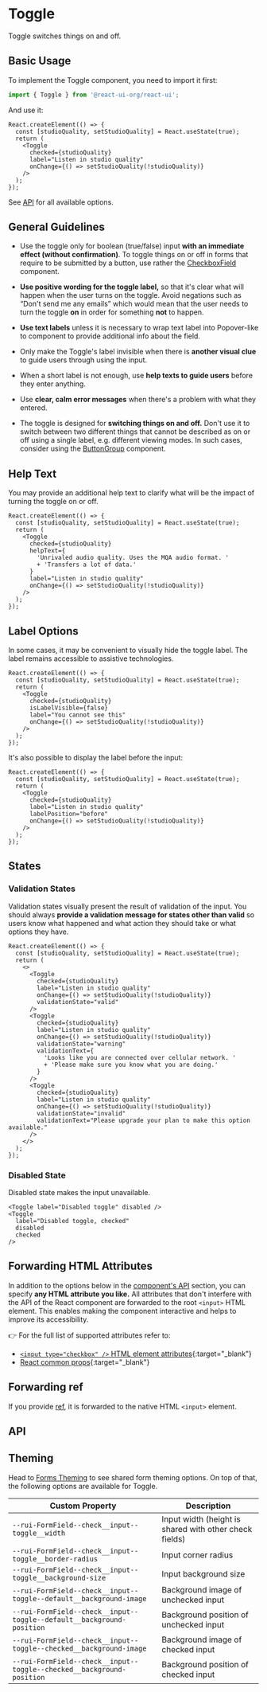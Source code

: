 # Toggle

Toggle switches things on and off.

## Basic Usage

To implement the Toggle component, you need to import it first:

```js
import { Toggle } from '@react-ui-org/react-ui';
```

And use it:

```docoff-react-preview
React.createElement(() => {
  const [studioQuality, setStudioQuality] = React.useState(true);
  return (
    <Toggle
      checked={studioQuality}
      label="Listen in studio quality"
      onChange={() => setStudioQuality(!studioQuality)}
    />
  );
});
```

See [API](#api) for all available options.

## General Guidelines

- Use the toggle only for boolean (true/false) input **with an immediate effect
  (without confirmation)**. To toggle things on or off in forms that require to
  be submitted by a button, use rather the
  [CheckboxField](/components/CheckboxField) component.

- **Use positive wording for the toggle label,** so that it's clear what will
  happen when the user turns on the toggle. Avoid negations such as “Don't send
  me any emails” which would mean that the user needs to turn the toggle **on**
  in order for something **not** to happen.

- **Use text labels** unless it is necessary to wrap text label into
  Popover-like to component to provide additional info about the field.

- Only make the Toggle's label invisible when there is **another visual clue**
  to guide users through using the input.

- When a short label is not enough, use **help texts to guide users** before
  they enter anything.

- Use **clear, calm error messages** when there's a problem with what they
  entered.

- The toggle is designed for **switching things on and off.** Don't use it to
  switch between two different things that cannot be described as on or off
  using a single label, e.g. different viewing modes. In such cases, consider
  using the [ButtonGroup](/components/ButtonGroup) component.

## Help Text

You may provide an additional help text to clarify what will be the impact of
turning the toggle on or off.

```docoff-react-preview
React.createElement(() => {
  const [studioQuality, setStudioQuality] = React.useState(true);
  return (
    <Toggle
      checked={studioQuality}
      helpText={
        'Unrivaled audio quality. Uses the MQA audio format. '
        + 'Transfers a lot of data.'
      }
      label="Listen in studio quality"
      onChange={() => setStudioQuality(!studioQuality)}
    />
  );
});
```

## Label Options

In some cases, it may be convenient to visually hide the toggle label. The label
remains accessible to assistive technologies.

```docoff-react-preview
React.createElement(() => {
  const [studioQuality, setStudioQuality] = React.useState(true);
  return (
    <Toggle
      checked={studioQuality}
      isLabelVisible={false}
      label="You cannot see this"
      onChange={() => setStudioQuality(!studioQuality)}
    />
  );
});
```

It's also possible to display the label before the input:

```docoff-react-preview
React.createElement(() => {
  const [studioQuality, setStudioQuality] = React.useState(true);
  return (
    <Toggle
      checked={studioQuality}
      label="Listen in studio quality"
      labelPosition="before"
      onChange={() => setStudioQuality(!studioQuality)}
    />
  );
});
```

## States

### Validation States

Validation states visually present the result of validation of the input. You
should always **provide a validation message for states other than valid** so
users know what happened and what action they should take or what options they
have.

```docoff-react-preview
React.createElement(() => {
  const [studioQuality, setStudioQuality] = React.useState(true);
  return (
    <>
      <Toggle
        checked={studioQuality}
        label="Listen in studio quality"
        onChange={() => setStudioQuality(!studioQuality)}
        validationState="valid"
      />
      <Toggle
        checked={studioQuality}
        label="Listen in studio quality"
        onChange={() => setStudioQuality(!studioQuality)}
        validationState="warning"
        validationText={
          'Looks like you are connected over cellular network. '
          + 'Please make sure you know what you are doing.'
        }
      />
      <Toggle
        checked={studioQuality}
        label="Listen in studio quality"
        onChange={() => setStudioQuality(!studioQuality)}
        validationState="invalid"
        validationText="Please upgrade your plan to make this option available."
      />
    </>
  );
});
```

### Disabled State

Disabled state makes the input unavailable.

```docoff-react-preview
<Toggle label="Disabled toggle" disabled />
<Toggle
  label="Disabled toggle, checked"
  disabled
  checked
/>
```

## Forwarding HTML Attributes

In addition to the options below in the [component's API](#api) section, you
can specify **any HTML attribute you like.** All attributes that don't interfere
with the API of the React component are forwarded to the root `<input>` HTML
element. This enables making the component interactive and helps to improve
its accessibility.

👉 For the full list of supported attributes refer to:

- [`<input type="checkbox" />` HTML element attributes][checkbox-attributes]{:target="_blank"}
- [React common props]{:target="_blank"}

## Forwarding ref

If you provide [ref], it is forwarded to the native HTML `<input>` element.

## API

<docoff-react-props src="/components/Toggle/Toggle.jsx"></docoff-react-props>

## Theming

Head to [Forms Theming](/docs/customize/theming/forms) to see shared form theming
options. On top of that, the following options are available for Toggle.

| Custom Property                                                    | Description                                    |
|--------------------------------------------------------------------|------------------------------------------------|
| `--rui-FormField--check__input--toggle__width`             | Input width (height is shared with other check fields) |
| `--rui-FormField--check__input--toggle__border-radius`             | Input corner radius                            |
| `--rui-FormField--check__input--toggle__background-size`           | Input background size                          |
| `--rui-FormField--check__input--toggle--default__background-image` | Background image of unchecked input            |
| `--rui-FormField--check__input--toggle--default__background-position` | Background position of unchecked input      |
| `--rui-FormField--check__input--toggle--checked__background-image` | Background image of checked input              |
| `--rui-FormField--check__input--toggle--checked__background-position` | Background position of checked input        |

[checkbox-attributes]: https://developer.mozilla.org/en-US/docs/Web/HTML/Element/input/checkbox#additional_attributes
[React common props]: https://react.dev/reference/react-dom/components/common#common-props
[ref]: https://reactjs.org/docs/refs-and-the-dom.html
